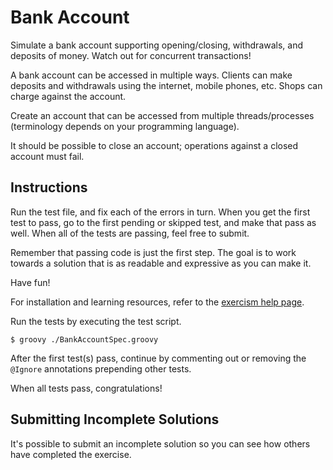 # Bank Account

Simulate a bank account supporting opening/closing, withdrawals, and deposits
of money. Watch out for concurrent transactions!

A bank account can be accessed in multiple ways. Clients can make
deposits and withdrawals using the internet, mobile phones, etc. Shops
can charge against the account.

Create an account that can be accessed from multiple threads/processes
(terminology depends on your programming language).

It should be possible to close an account; operations against a closed
account must fail.

## Instructions

Run the test file, and fix each of the errors in turn. When you get the
first test to pass, go to the first pending or skipped test, and make
that pass as well. When all of the tests are passing, feel free to
submit.

Remember that passing code is just the first step. The goal is to work
towards a solution that is as readable and expressive as you can make
it.

Have fun!

For installation and learning resources, refer to the
[exercism help page](http://exercism.io/languages/groovy).

Run the tests by executing the test script.

```
$ groovy ./BankAccountSpec.groovy
```

After the first test(s) pass, continue by commenting out or removing the `@Ignore` annotations prepending other tests.

When all tests pass, congratulations!


## Submitting Incomplete Solutions
It's possible to submit an incomplete solution so you can see how others have completed the exercise.
